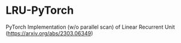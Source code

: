 # LRU-PyTorch
PyTorch Implementation (w/o parallel scan) of Linear Recurrent Unit (https://arxiv.org/abs/2303.06349)
